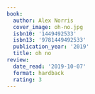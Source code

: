 ```yaml
---
book:
  author: Alex Norris
  cover_image: oh-no.jpg
  isbn10: '1449492533'
  isbn13: '9781449492533'
  publication_year: '2019'
  title: oh no
review:
  date_read: '2019-10-07'
  format: hardback
  rating: 3
---
```

